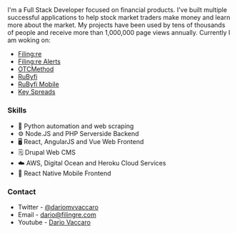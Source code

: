 ##
<!--
**DarioVaccaro/DarioVaccaro** is a ✨ _special_ ✨ repository because its `README.md` (this file) appears on your GitHub profile.

- 🔭 I’m currently working on ...
- 🌱 I’m currently learning ...
- 👯 I’m looking to collaborate on ...
- 🤔 I’m looking for help with ...
- 💬 Ask me about ...
- 📫 How to reach me: ...
- 😄 Pronouns: ...
- ⚡ Fun fact: ...
-->
I'm a Full Stack Developer focused on financial products. I've built multiple successful applications to help stock market traders make money and learn more about the market. My projects have been used by tens of thousands of people and receive more than 1,000,000 page views annually. Currently I am woking on:

- [Filing:re](https://www.filingre.com)
- [Filing:re Alerts](https://www.filingre.com/alerts)
- [OTCMethod](https://www.otcmethod.com)
- [RuByfi](https://rubyfi.com/features/overview)
- [RuByfi Mobile](https://rubyfi.com/features/mobile)
- [Key Spreads](https://keyspreads.com/?utm_campaign=GitHub&utm_source=GitHub&utm_medium=textlink)

### Skills
- 🐍 Python automation and web scraping
- ⚙️ Node.JS and PHP Serverside Backend
- 🖥 React, AngularJS and Vue Web Frontend
- 🗒 Drupal Web CMS
- ☁️ AWS, Digital Ocean and Heroku Cloud Services
- 📱 React Native Mobile Frontend

### Contact
* Twitter - [@dariomvvaccaro](https://twitter.com/dariomvvaccaro)
* Email - dario@filingre.com
* Youtube - [Dario Vaccaro](https://www.youtube.com/channel/UC0QYSz_oAiwPP6VqQwfyKqA)
